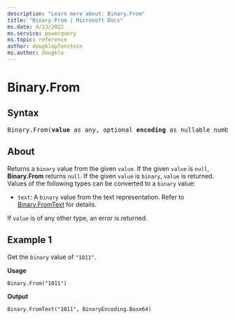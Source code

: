 ```yaml
---
description: "Learn more about: Binary.From"
title: "Binary.From | Microsoft Docs"
ms.date: 4/13/2022
ms.service: powerquery
ms.topic: reference
author: dougklopfenstein
ms.author: dougklo
---
```

# Binary.From

## Syntax  

<pre>
Binary.From(<b>value</b> as any, optional <b>encoding</b> as nullable number) as nullable binary
</pre>

## About

Returns a `binary` value from the given `value`. If the given `value` is `null`, **Binary.From** returns `null`. If the given `value` is `binary`, `value` is returned. Values of the following types can be converted to a `binary` value:

* `text`: A `binary` value from the text representation. Refer to [Binary.FromText](/powerquery-m/binary-fromtext) for details.

If `value` is of any other type, an error is returned.

## Example 1

Get the `binary` value of `"1011"`.

**Usage**

```powerquery-m
Binary.From("1011")
```

**Output**

`Binary.FromText("1011", BinaryEncoding.Base64)`
